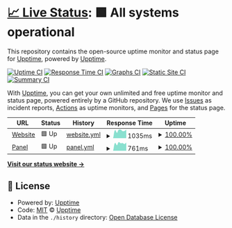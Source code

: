 # [📈 Live Status](https://uptime.cimeyclust.com): <!--live status--> **🟩 All systems operational**

This repository contains the open-source uptime monitor and status page for [Upptime](https://upptime.js.org), powered by [Upptime](https://github.com/upptime/upptime).

[![Uptime CI](https://github.com/cimeyclust/Server-Uptime/workflows/Uptime%20CI/badge.svg)](https://github.com/cimeyclust/Server-Uptime/actions?query=workflow%3A%22Uptime+CI%22)
[![Response Time CI](https://github.com/cimeyclust/Server-Uptime/workflows/Response%20Time%20CI/badge.svg)](https://github.com/cimeyclust/Server-Uptime/actions?query=workflow%3A%22Response+Time+CI%22)
[![Graphs CI](https://github.com/cimeyclust/Server-Uptime/workflows/Graphs%20CI/badge.svg)](https://github.com/cimeyclust/Server-Uptime/actions?query=workflow%3A%22Graphs+CI%22)
[![Static Site CI](https://github.com/cimeyclust/Server-Uptime/workflows/Static%20Site%20CI/badge.svg)](https://github.com/cimeyclust/Server-Uptime/actions?query=workflow%3A%22Static+Site+CI%22)
[![Summary CI](https://github.com/cimeyclust/Server-Uptime/workflows/Summary%20CI/badge.svg)](https://github.com/cimeyclust/Server-Uptime/actions?query=workflow%3A%22Summary+CI%22)

With [Upptime](https://upptime.js.org), you can get your own unlimited and free uptime monitor and status page, powered entirely by a GitHub repository. We use [Issues](https://github.com/upptime/upptime/issues) as incident reports, [Actions](https://github.com/cimeyclust/Server-Uptime/actions) as uptime monitors, and [Pages](https://uptime.cimeyclust.com) for the status page.

<!--start: status pages-->
<!-- This summary is generated by Upptime (https://github.com/upptime/upptime) -->
<!-- Do not edit this manually, your changes will be overwritten -->
<!-- prettier-ignore -->
| URL | Status | History | Response Time | Uptime |
| --- | ------ | ------- | ------------- | ------ |
| <img alt="" src="https://icons.duckduckgo.com/ip3/cimeyclust.com.ico" height="13"> [Website](https://cimeyclust.com) | 🟩 Up | [website.yml](https://github.com/CimeyClust/Server-Uptime/commits/HEAD/history/website.yml) | <details><summary><img alt="Response time graph" src="./graphs/website/response-time-week.png" height="20"> 1035ms</summary><br><a href="https://uptime.cimeyclust.com/history/website"><img alt="Response time 1130" src="https://img.shields.io/endpoint?url=https%3A%2F%2Fraw.githubusercontent.com%2FCimeyClust%2FServer-Uptime%2FHEAD%2Fapi%2Fwebsite%2Fresponse-time.json"></a><br><a href="https://uptime.cimeyclust.com/history/website"><img alt="24-hour response time 1156" src="https://img.shields.io/endpoint?url=https%3A%2F%2Fraw.githubusercontent.com%2FCimeyClust%2FServer-Uptime%2FHEAD%2Fapi%2Fwebsite%2Fresponse-time-day.json"></a><br><a href="https://uptime.cimeyclust.com/history/website"><img alt="7-day response time 1035" src="https://img.shields.io/endpoint?url=https%3A%2F%2Fraw.githubusercontent.com%2FCimeyClust%2FServer-Uptime%2FHEAD%2Fapi%2Fwebsite%2Fresponse-time-week.json"></a><br><a href="https://uptime.cimeyclust.com/history/website"><img alt="30-day response time 955" src="https://img.shields.io/endpoint?url=https%3A%2F%2Fraw.githubusercontent.com%2FCimeyClust%2FServer-Uptime%2FHEAD%2Fapi%2Fwebsite%2Fresponse-time-month.json"></a><br><a href="https://uptime.cimeyclust.com/history/website"><img alt="1-year response time 1130" src="https://img.shields.io/endpoint?url=https%3A%2F%2Fraw.githubusercontent.com%2FCimeyClust%2FServer-Uptime%2FHEAD%2Fapi%2Fwebsite%2Fresponse-time-year.json"></a></details> | <details><summary><a href="https://uptime.cimeyclust.com/history/website">100.00%</a></summary><a href="https://uptime.cimeyclust.com/history/website"><img alt="All-time uptime 100.00%" src="https://img.shields.io/endpoint?url=https%3A%2F%2Fraw.githubusercontent.com%2FCimeyClust%2FServer-Uptime%2FHEAD%2Fapi%2Fwebsite%2Fuptime.json"></a><br><a href="https://uptime.cimeyclust.com/history/website"><img alt="24-hour uptime 100.00%" src="https://img.shields.io/endpoint?url=https%3A%2F%2Fraw.githubusercontent.com%2FCimeyClust%2FServer-Uptime%2FHEAD%2Fapi%2Fwebsite%2Fuptime-day.json"></a><br><a href="https://uptime.cimeyclust.com/history/website"><img alt="7-day uptime 100.00%" src="https://img.shields.io/endpoint?url=https%3A%2F%2Fraw.githubusercontent.com%2FCimeyClust%2FServer-Uptime%2FHEAD%2Fapi%2Fwebsite%2Fuptime-week.json"></a><br><a href="https://uptime.cimeyclust.com/history/website"><img alt="30-day uptime 100.00%" src="https://img.shields.io/endpoint?url=https%3A%2F%2Fraw.githubusercontent.com%2FCimeyClust%2FServer-Uptime%2FHEAD%2Fapi%2Fwebsite%2Fuptime-month.json"></a><br><a href="https://uptime.cimeyclust.com/history/website"><img alt="1-year uptime 100.00%" src="https://img.shields.io/endpoint?url=https%3A%2F%2Fraw.githubusercontent.com%2FCimeyClust%2FServer-Uptime%2FHEAD%2Fapi%2Fwebsite%2Fuptime-year.json"></a></details>
| <img alt="" src="https://icons.duckduckgo.com/ip3/pterodactyl.cimeyclust.com.ico" height="13"> [Panel](https://pterodactyl.cimeyclust.com) | 🟩 Up | [panel.yml](https://github.com/CimeyClust/Server-Uptime/commits/HEAD/history/panel.yml) | <details><summary><img alt="Response time graph" src="./graphs/panel/response-time-week.png" height="20"> 761ms</summary><br><a href="https://uptime.cimeyclust.com/history/panel"><img alt="Response time 675" src="https://img.shields.io/endpoint?url=https%3A%2F%2Fraw.githubusercontent.com%2FCimeyClust%2FServer-Uptime%2FHEAD%2Fapi%2Fpanel%2Fresponse-time.json"></a><br><a href="https://uptime.cimeyclust.com/history/panel"><img alt="24-hour response time 837" src="https://img.shields.io/endpoint?url=https%3A%2F%2Fraw.githubusercontent.com%2FCimeyClust%2FServer-Uptime%2FHEAD%2Fapi%2Fpanel%2Fresponse-time-day.json"></a><br><a href="https://uptime.cimeyclust.com/history/panel"><img alt="7-day response time 761" src="https://img.shields.io/endpoint?url=https%3A%2F%2Fraw.githubusercontent.com%2FCimeyClust%2FServer-Uptime%2FHEAD%2Fapi%2Fpanel%2Fresponse-time-week.json"></a><br><a href="https://uptime.cimeyclust.com/history/panel"><img alt="30-day response time 683" src="https://img.shields.io/endpoint?url=https%3A%2F%2Fraw.githubusercontent.com%2FCimeyClust%2FServer-Uptime%2FHEAD%2Fapi%2Fpanel%2Fresponse-time-month.json"></a><br><a href="https://uptime.cimeyclust.com/history/panel"><img alt="1-year response time 675" src="https://img.shields.io/endpoint?url=https%3A%2F%2Fraw.githubusercontent.com%2FCimeyClust%2FServer-Uptime%2FHEAD%2Fapi%2Fpanel%2Fresponse-time-year.json"></a></details> | <details><summary><a href="https://uptime.cimeyclust.com/history/panel">100.00%</a></summary><a href="https://uptime.cimeyclust.com/history/panel"><img alt="All-time uptime 100.00%" src="https://img.shields.io/endpoint?url=https%3A%2F%2Fraw.githubusercontent.com%2FCimeyClust%2FServer-Uptime%2FHEAD%2Fapi%2Fpanel%2Fuptime.json"></a><br><a href="https://uptime.cimeyclust.com/history/panel"><img alt="24-hour uptime 100.00%" src="https://img.shields.io/endpoint?url=https%3A%2F%2Fraw.githubusercontent.com%2FCimeyClust%2FServer-Uptime%2FHEAD%2Fapi%2Fpanel%2Fuptime-day.json"></a><br><a href="https://uptime.cimeyclust.com/history/panel"><img alt="7-day uptime 100.00%" src="https://img.shields.io/endpoint?url=https%3A%2F%2Fraw.githubusercontent.com%2FCimeyClust%2FServer-Uptime%2FHEAD%2Fapi%2Fpanel%2Fuptime-week.json"></a><br><a href="https://uptime.cimeyclust.com/history/panel"><img alt="30-day uptime 100.00%" src="https://img.shields.io/endpoint?url=https%3A%2F%2Fraw.githubusercontent.com%2FCimeyClust%2FServer-Uptime%2FHEAD%2Fapi%2Fpanel%2Fuptime-month.json"></a><br><a href="https://uptime.cimeyclust.com/history/panel"><img alt="1-year uptime 100.00%" src="https://img.shields.io/endpoint?url=https%3A%2F%2Fraw.githubusercontent.com%2FCimeyClust%2FServer-Uptime%2FHEAD%2Fapi%2Fpanel%2Fuptime-year.json"></a></details>

<!--end: status pages-->

[**Visit our status website →**](https://uptime.cimeyclust.com)

## 📄 License

- Powered by: [Upptime](https://github.com/upptime/upptime)
- Code: [MIT](./LICENSE) © [Upptime](https://upptime.js.org)
- Data in the `./history` directory: [Open Database License](https://opendatacommons.org/licenses/odbl/1-0/)
